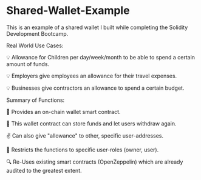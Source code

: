 # Shared-Wallet-Example
This is an example of a shared wallet I built while completing the Solidity Development Bootcamp.


Real World Use Cases:

💡 Allowance for Children per day/week/month to be able to spend a certain amount of funds.

💡 Employers give employees an allowance for their travel expenses.

💡 Businesses give contractors an allowance to spend a certain budget.


Summary of Functions:

👛 Provides an on-chain wallet smart contract.

💸 This wallet contract can store funds and let users withdraw again.

✌️ Can also give "allowance" to other, specific user-addresses.

🚫 Restricts the functions to specific user-roles (owner, user).

🔍 Re-Uses existing smart contracts (OpenZeppelin) which are already audited to the greatest extent.

